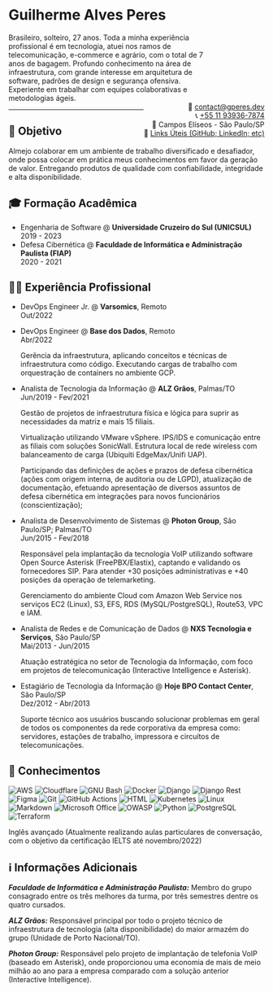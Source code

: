 # **Guilherme Alves Peres**

<style>
  #personal-resume{
    width: 400px
  }
  #personal-contacts{
    float: right;
    text-align: right;
  }
  div{
    display: inline-block;
  }
</style>

<div id="personal-resume">
  Brasileiro, solteiro, 27 anos. Toda a minha experiência profissional é em tecnologia, atuei nos ramos de telecomunicação, e-commerce e agrário, com o total de 7 anos de bagagem. Profundo conhecimento na área de infraestrutura, com grande interesse em arquitetura de software, padrões de design e segurança ofensiva. Experiente em trabalhar com equipes colaborativas e metodologias ágeis.
</div>
<div id="personal-contacts">
  📧 <a href="mailto:contact@gperes.dev">contact@gperes.dev</a>
    <br>
  📞 <a href="tel:+5511939367874">+55 11 93936-7874</a>
    <br>
    📍 Campos Elíseos - São Paulo/SP
    <br>
    🔗 <a href="https://allmylinks.com/guialvesp1">Links Úteis (GitHub; LinkedIn; etc)</a>
</div>

---

## 🎯 **Objetivo**

Almejo colaborar em um ambiente de trabalho diversificado e desafiador, onde possa colocar em prática meus conhecimentos em favor da geração de valor. Entregando produtos de qualidade com confiabilidade, integridade e alta disponibilidade.

<!--
Preencher de acordo com a vaga que vai enviar

(A empresa, precisa acreditar que você a conhece e está interessado em fazer parte, então personalize o máximo de acordo com a divulgação da vaga e característica da empresa.
Além do objetivo claro, você pode descrever lá nas informações adicionais suas habilidades de acordo com a missão, visão e valores da empresa)
-->

## 🎓 **Formação Acadêmica**

* Engenharia de Software @ **Universidade Cruzeiro do Sul (UNICSUL)**\
  2019 - 2023
* Defesa Cibernética @ **Faculdade de Informática e Administração Paulista (FIAP)**\
  2020 - 2021

## 👨‍💻 **Experiência Profissional**

* DevOps Engineer Jr. @ **Varsomics**, Remoto\
  Out/2022

* DevOps Engineer @ **Base dos Dados**, Remoto\
  Abr/2022

  Gerência da infraestrutura, aplicando conceitos e técnicas de infraestrutura como código. Executando cargas de trabalho com orquestração de containers no ambiente GCP.

* Analista de Tecnologia da Informação @ **ALZ Grãos**, Palmas/TO\
  Jun/2019 - Fev/2021

  Gestão de projetos de infraestrutura física e lógica para suprir as necessidades da matriz e mais 15 filiais.

  Virtualização utilizando VMware vSphere. IPS/IDS e comunicação entre as filiais com soluções SonicWall. Estrutura local de rede wireless com balanceamento de carga (Ubiquiti EdgeMax/Unifi UAP).

  Participando das definições de ações e prazos de defesa cibernética (ações com origem interna, de auditoria ou de LGPD), atualização de documentação, efetuando apresentação de diversos assuntos de defesa cibernética em integrações para novos funcionários (conscientização);

* Analista de Desenvolvimento de Sistemas @ **Photon Group**, São Paulo/SP; Palmas/TO\
  Jun/2015 - Fev/2018

  Responsável pela implantação da tecnologia VoIP utilizando software Open Source Asterisk (FreePBX/Elastix), captando e validando os fornecedores SIP. Para atender +30 posições administrativas e +40 posições da operação de telemarketing.

  Gerenciamento do ambiente Cloud com Amazon Web Service nos serviços EC2 (Linux), S3, EFS, RDS (MySQL/PostgreSQL), Route53, VPC e IAM.

* Analista de Redes e de Comunicação de Dados @ **NXS Tecnologia e Serviços**, São Paulo/SP\
  Mai/2013 - Jun/2015

  Atuação estratégica no setor de Tecnologia da Informação, com foco em projetos de telecomunicação (Interactive Intelligence e Asterisk).

* Estagiário de Tecnologia da Informação @ **Hoje BPO Contact Center**, São Paulo/SP\
  Dez/2012 - Abr/2013

  Suporte técnico aos usuários buscando solucionar problemas em geral de todos os componentes da rede corporativa da empresa como: servidores, estações de trabalho, impressora e circuítos de telecomunicações.

## 🧠 **Conhecimentos**

![AWS](https://img.shields.io/badge/Amazon_AWS-FF9900?style=for-the-badge&logo=amazonaws&logoColor=white)
![Cloudflare](https://img.shields.io/badge/Cloudflare-F38020?style=for-the-badge&logo=Cloudflare&logoColor=white)
![GNU Bash](https://img.shields.io/badge/GNU%20Bash-4EAA25?style=for-the-badge&logo=GNU%20Bash&logoColor=white)
![Docker](https://img.shields.io/badge/Docker-2CA5E0?style=for-the-badge&logo=docker&logoColor=white)
![Django](https://img.shields.io/badge/Django-092E20?style=for-the-badge&logo=django&logoColor=green)
![Django Rest](https://img.shields.io/badge/django%20rest-ff1709?style=for-the-badge&logo=django&logoColor=white)
![Figma](https://img.shields.io/badge/Figma-F24E1E?style=for-the-badge&logo=figma&logoColor=white)
![Git](https://img.shields.io/badge/GIT-E44C30?style=for-the-badge&logo=git&logoColor=white)
![GitHub Actions](https://img.shields.io/badge/GitHub_Actions-2088FF?style=for-the-badge&logo=github-actions&logoColor=white)
![HTML](https://img.shields.io/badge/HTML5-E34F26?style=for-the-badge&logo=html5&logoColor=white)
![Kubernetes](https://img.shields.io/badge/kubernetes-326ce5.svg?&style=for-the-badge&logo=kubernetes&logoColor=white)
![Linux](https://img.shields.io/badge/Linux-FCC624?style=for-the-badge&logo=linux&logoColor=black)
![Markdown](https://img.shields.io/badge/Markdown-000000?style=for-the-badge&logo=markdown&logoColor=white)
![Microsoft Office](https://img.shields.io/badge/Microsoft_Office-D83B01?style=for-the-badge&logo=microsoft-office&logoColor=white)
![OWASP](https://camo.githubusercontent.com/2b8d9afb5cf9def1e7d877cef888216f39a9145010bf53e9f5231404e64a2384/68747470733a2f2f696d672e736869656c64732e696f2f62616467652f4f574153502d3030303030303f7374796c653d666f722d7468652d6261646765266c6f676f3d6f77617370266c6f676f436f6c6f723d7768697465)
![Python](https://img.shields.io/badge/Python-FFD43B?style=for-the-badge&logo=python&logoColor=darkgreen)
![PostgreSQL](https://img.shields.io/badge/PostgreSQL-316192?style=for-the-badge&logo=postgresql&logoColor=white)
![Terraform](https://img.shields.io/badge/Terraform-7B42BC?style=for-the-badge&logo=terraform&logoColor=white)

Inglês avançado (Atualmente realizando aulas particulares de conversação, com o objetivo da certificação IELTS até novembro/2022)

## ℹ️ **Informações Adicionais**

***Faculdade de Informática e Administração Paulista:*** Membro do grupo consagrado entre os três melhores da turma, por três semestres dentre os quatro cursados.

***ALZ Grãos:*** Responsável principal por todo o projeto técnico de infraestrutura de tecnologia (alta disponibilidade) do maior armazém do grupo (Unidade de Porto Nacional/TO).

***Photon Group:*** Responsável pelo projeto de implantação de telefonia VoIP (baseado em Asterisk), onde proporcionou uma economia de mais de meio milhão ao ano para a empresa comparado com a solução anterior (Interactive Intelligence).
